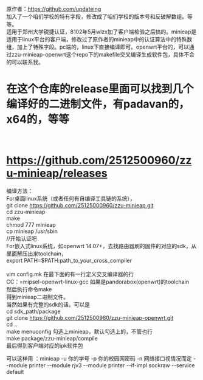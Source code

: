 
原作者：https://github.com/updateing <br> 
加入了一个咱们学校的特有字段，修改成了咱们学校的版本号和反破解数组。等等。<br> 
适用于郑州大学锐捷认证，8102年5月wlzx加了客户端检验之后搞的。minieap是适用于linux平台的客户端，修改过了原作者的minieap中的认证算法中的特殊数组，加上了特殊字段。pc端的，linux下直接编译即可。openwrt平台的，可以通过zzu-minieap-openwrt这个repo下的makefile交叉编译生成软件包，具体不会的可以联系我。

# 在这个仓库的release里面可以找到几个编译好的二进制文件，有padavan的，x64的，等等
# <br>https://github.com/2512500960/zzu-minieap/releases

编译方法：<br> 
  For桌面linux系统（或者任何有自编译工具链的系统），<br> 
   git clone https://github.com/25125000960/zzu-minieap.git <br> 
   cd zzu-minieap <br> 
   make <br> 
   chmod 777 minieap <br> 
   cp minieap /usr/sbin <br> 
    //开始认证吧
   <br> 
  For嵌入式linux系统，如openwrt 14.07+，去找路由器刷的固件的对应的sdk，从里面解压出来toolchain， <br> 
  export PATH=$PATH:path_to_your_cross_compiler <br>  
  vim config.mk 在最下面的有一行定义交叉编译器的行 <br> 
  CC：=mipsel-openwrt-linux-gcc 如果是pandorabox(openwrt)的toolchain <br> 
  然后执行命令make <br> 
  得到minieap二进制文件。<br> 
  当然如果有完整的sdk的话。可以是 <br> 
  cd sdk_path/package <br> 
  git clone https://github.com/2512500960/zzu-minieap-openwrt.git <br> 
  cd .. <br> 
  make menuconfig 勾选上minieap，默认勾选上的，不管也行 <br> 
  make package/zzu-minieap/compile <br> 
  最后得到客户端对应的ipk软件包 <br> 


可以这样用 ：minieap -u 你的学号 -p 你的校园网密码 -n 网络接口视情况而定 --module printer --module rjv3 --module printer --if-impl sockraw --service default

